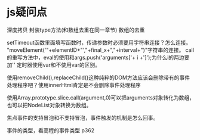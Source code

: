 # js疑问点

深度拷贝 封装type方法(和数组去重在同一章节) 数组的去重

setTimeout函数里面填写函数时，传递参数时必须要用字符串连接？怎么连接。
"moveElement('"+elementID+"',"+final_x+","+interval+")"字符串的连接。
call的重写方法中，eval的使用和args.push('arguments['+ i +']');为什么i的两边要加''
定时器使用var和不使用var的区别。

使用removeChild(),replaceChild()这种纯粹的DOM方法应该会删除带有的事件处理程序吧？使用innerHtml肯定是不会删除事件处理程序

使用Array.prototype.slice.call(argument,0)可以把arguments对象转化为数组，也可以把NodeList对象转换为数组。

焦点事件的支持冒泡和不支持冒泡，事件触发的机制是怎么回事。

事件的类型，看高程的事件类型  p362